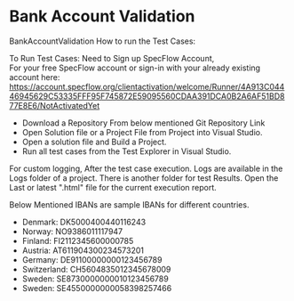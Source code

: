 # Bank Account Validation
BankAccountValidation
How to run the Test Cases:

To Run Test Cases: Need to Sign up SpecFlow Account,  
For your free SpecFlow account or sign-in with your already existing account here:
https://account.specflow.org/clientactivation/welcome/Runner/4A913C04446945629C53335FFF95F745872E59095560CDAA391DCA0B2A6AF51BD877E8E6/NotActivatedYet

- Download a Repository From below mentioned Git Repository Link
- Open Solution file or a Project File from Project into Visual Studio. 
- Open a solution file and Build a Project.
- Run all test cases from the Test Explorer in Visual Studio.

For custom logging, After the test case execution. Logs are available in the Logs folder of a project. 
There is another folder for test Results. Open the Last or latest ".html" file for the current execution report. 

Below Mentioned IBANs are sample IBANs for different countries.  
- Denmark:      	DK5000400440116243
- Norway:	        NO9386011117947
- Finland:	      FI2112345600000785
- Austria:      	AT611904300234573201
- Germany:	      DE91100000000123456789
- Switzerland:  	CH5604835012345678009
- Sweden:	        SE8730000000010123456789
- Sweden:	        SE4550000000058398257466


